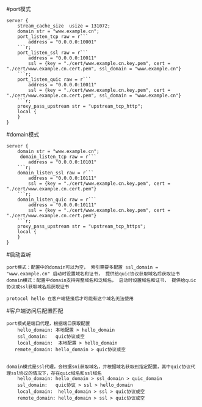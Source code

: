 #port模式
````
server {
    stream_cache_size  usize = 131072;
    domain str = "www.example.cn";
    port_listen_tcp raw = r```
        address = "0.0.0.0:10001"
    ```r;
    port_listen_ssl raw = r```
        address = "0.0.0.0:10011"
        ssl = {key = "./cert/www.example.cn.key.pem", cert = "./cert/www.example.cn.cert.pem", ssl_domain = "www.example.cn"}
    ```r;
    port_listen_quic raw = r```
        address = "0.0.0.0:10011"
        ssl = {key = "./cert/www.example.cn.key.pem", cert = "./cert/www.example.cn.cert.pem", ssl_domain = "www.example.cn"}
    ```r;
    proxy_pass_upstream str = "upstream_tcp_http";
    local {
    }
}
````

#domain模式
````
server {
    domain str = "www.example.cn";
     domain_listen_tcp raw = r```
        address = "0.0.0.0:10101"
    ```r;
    domain_listen_ssl raw = r```
        address = "0.0.0.0:10111"
        ssl = {key = "./cert/www.example.cn.key.pem", cert = "./cert/www.example.cn.cert.pem"}
    ```r;
    domain_listen_quic raw = r```
        address = "0.0.0.0:10111"
        ssl = {key = "./cert/www.example.cn.key.pem", cert = "./cert/www.example.cn.cert.pem"}
    ```r;
    proxy_pass_upstream str = "upstream_tcp_https";
    local {
    }
}
````

#启动监听
````
port模式：配置中的domain可以为空， 索引需要多配置 ssl_domain = "www.example.cn" 启动时设置域名和证书， 提供给quic协议获取域名后获取证书
domain模式：配置中domain支持完整域名和泛域名， 启动时设置域名和证书， 提供给quic协议或ssl获取域名后获取证书

protocol hello 在客户端链接后才可能有这个域名无法使用
````

#客户端访问后配置匹配
````
port模式是端口代理，根据端口获取配置
    hello_domain: 本地配置 > hello_domain
    ssl_domain:   quic协议或空
    local_domain:  本地配置 > hello_domain
   remote_domain: hello_domain > quic协议或空


domain模式是ssl代理，会根据sni获取域名，并根据域名获取到指定配置，其中quic协议代理ssl协议的情况下，存在quic域名和ssl域名
    hello_domain: hello_domain > ssl_domain > quic_domain
    ssl_domain:   quic协议 > ssl > hello_domain
    local_domain:  hello_domain > ssl > quic协议或空
    remote_domain: hello_domain > ssl > quic协议或空
````